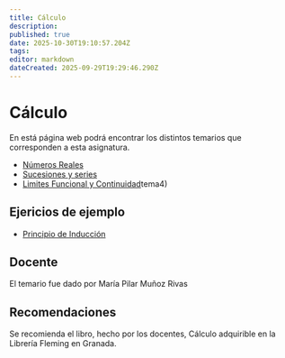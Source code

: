 ```yaml
---
title: Cálculo
description: 
published: true
date: 2025-10-30T19:10:57.204Z
tags: 
editor: markdown
dateCreated: 2025-09-29T19:29:46.290Z
---
```


# Cálculo
En está página web podrá encontrar los distintos temarios que corresponden a esta asignatura.

- [Números Reales](tema1)
- [Sucesiones y series](tema2)
- [Limites Funcional y Continuidad](/apuntes/carrera/Primero/ca/tema3)tema4)

## Ejericios de ejemplo
- [Principio de Inducción](induccion)

## Docente
El temario fue dado por María Pilar Muñoz Rivas

## Recomendaciones
Se recomienda el libro, hecho por los docentes, Cálculo adquirible en la Librería Fleming en Granada.